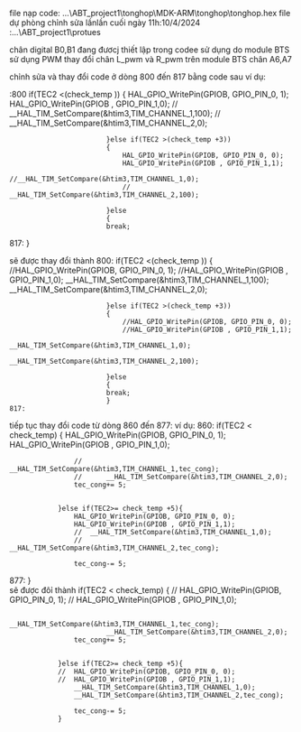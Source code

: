 
file nạp code: ...\ABT_project1\tonghop\MDK-ARM\tonghop\tonghop.hex
file dự phòng chỉnh sửa lầnlần cuối ngày 11h:10/4/2024 :...\ABT_project1\protues

chân digital B0,B1 đang đươcj thiết lập trong codee sử dụng do module BTS
sử dụng PWM thay đổi chân L_pwm và R_pwm trên module BTS chân A6,A7

chỉnh sửa và thay đổi code ở dòng 800 đến 817 bằng code sau
ví dụ:

:800
                                if(TEC2 <(check_temp ))
							{
								HAL_GPIO_WritePin(GPIOB, GPIO_PIN_0, 1);
								HAL_GPIO_WritePin(GPIOB , GPIO_PIN_1,0);
								//	__HAL_TIM_SetCompare(&htim3,TIM_CHANNEL_1,100);
								//		__HAL_TIM_SetCompare(&htim3,TIM_CHANNEL_2,0);
								
							}else if(TEC2 >(check_temp +3))
							{
								HAL_GPIO_WritePin(GPIOB, GPIO_PIN_0, 0);
								HAL_GPIO_WritePin(GPIOB , GPIO_PIN_1,1);
								//__HAL_TIM_SetCompare(&htim3,TIM_CHANNEL_1,0);
								//		__HAL_TIM_SetCompare(&htim3,TIM_CHANNEL_2,100);
								
							}else 
							{							
							break;							
817:							}

sẽ được thay đổi thành 
800:
if(TEC2 <(check_temp ))
							{
								//HAL_GPIO_WritePin(GPIOB, GPIO_PIN_0, 1);
								//HAL_GPIO_WritePin(GPIOB , GPIO_PIN_1,0);
									__HAL_TIM_SetCompare(&htim3,TIM_CHANNEL_1,100);
										__HAL_TIM_SetCompare(&htim3,TIM_CHANNEL_2,0);
								
							}else if(TEC2 >(check_temp +3))
							{
								//HAL_GPIO_WritePin(GPIOB, GPIO_PIN_0, 0);
								//HAL_GPIO_WritePin(GPIOB , GPIO_PIN_1,1);
								__HAL_TIM_SetCompare(&htim3,TIM_CHANNEL_1,0);
								__HAL_TIM_SetCompare(&htim3,TIM_CHANNEL_2,100);
								
							}else 
							{							
							break;							
							}
    817:
tiếp tục thay đổi code từ dòng 860 đến 877:
ví dụ:
860:
	if(TEC2	< check_temp)
				{
					HAL_GPIO_WritePin(GPIOB, GPIO_PIN_0, 1);
					HAL_GPIO_WritePin(GPIOB , GPIO_PIN_1,0);
				
					//	__HAL_TIM_SetCompare(&htim3,TIM_CHANNEL_1,tec_cong);
					//		__HAL_TIM_SetCompare(&htim3,TIM_CHANNEL_2,0);
					tec_cong+= 5;
				

				}else if(TEC2>= check_temp +5){
					HAL_GPIO_WritePin(GPIOB, GPIO_PIN_0, 0);
					HAL_GPIO_WritePin(GPIOB , GPIO_PIN_1,1);
					//	__HAL_TIM_SetCompare(&htim3,TIM_CHANNEL_1,0);
					//			__HAL_TIM_SetCompare(&htim3,TIM_CHANNEL_2,tec_cong);
				
					tec_cong-= 5;
877:				}	
sẽ được đôỉ thành 
	if(TEC2	< check_temp)
				{
				//	HAL_GPIO_WritePin(GPIOB, GPIO_PIN_0, 1);
				//	HAL_GPIO_WritePin(GPIOB , GPIO_PIN_1,0);
				
						__HAL_TIM_SetCompare(&htim3,TIM_CHANNEL_1,tec_cong);
							__HAL_TIM_SetCompare(&htim3,TIM_CHANNEL_2,0);
					tec_cong+= 5;
				

				}else if(TEC2>= check_temp +5){
				//	HAL_GPIO_WritePin(GPIOB, GPIO_PIN_0, 0);
				//	HAL_GPIO_WritePin(GPIOB , GPIO_PIN_1,1);
					__HAL_TIM_SetCompare(&htim3,TIM_CHANNEL_1,0);
					__HAL_TIM_SetCompare(&htim3,TIM_CHANNEL_2,tec_cong);
				
					tec_cong-= 5;
				}	
